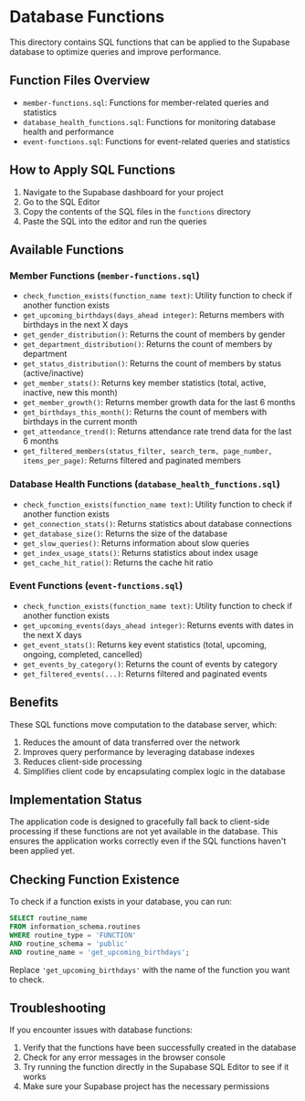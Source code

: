 # Database Functions

This directory contains SQL functions that can be applied to the Supabase database to optimize queries and improve performance.

## Function Files Overview

- `member-functions.sql`: Functions for member-related queries and statistics
- `database_health_functions.sql`: Functions for monitoring database health and performance
- `event-functions.sql`: Functions for event-related queries and statistics

## How to Apply SQL Functions

1. Navigate to the Supabase dashboard for your project
2. Go to the SQL Editor
3. Copy the contents of the SQL files in the `functions` directory
4. Paste the SQL into the editor and run the queries

## Available Functions

### Member Functions (`member-functions.sql`)

- `check_function_exists(function_name text)`: Utility function to check if another function exists
- `get_upcoming_birthdays(days_ahead integer)`: Returns members with birthdays in the next X days
- `get_gender_distribution()`: Returns the count of members by gender
- `get_department_distribution()`: Returns the count of members by department
- `get_status_distribution()`: Returns the count of members by status (active/inactive)
- `get_member_stats()`: Returns key member statistics (total, active, inactive, new this month)
- `get_member_growth()`: Returns member growth data for the last 6 months
- `get_birthdays_this_month()`: Returns the count of members with birthdays in the current month
- `get_attendance_trend()`: Returns attendance rate trend data for the last 6 months
- `get_filtered_members(status_filter, search_term, page_number, items_per_page)`: Returns filtered and paginated members

### Database Health Functions (`database_health_functions.sql`)

- `check_function_exists(function_name text)`: Utility function to check if another function exists
- `get_connection_stats()`: Returns statistics about database connections
- `get_database_size()`: Returns the size of the database
- `get_slow_queries()`: Returns information about slow queries
- `get_index_usage_stats()`: Returns statistics about index usage
- `get_cache_hit_ratio()`: Returns the cache hit ratio

### Event Functions (`event-functions.sql`)

- `check_function_exists(function_name text)`: Utility function to check if another function exists
- `get_upcoming_events(days_ahead integer)`: Returns events with dates in the next X days
- `get_event_stats()`: Returns key event statistics (total, upcoming, ongoing, completed, cancelled)
- `get_events_by_category()`: Returns the count of events by category
- `get_filtered_events(...)`: Returns filtered and paginated events

## Benefits

These SQL functions move computation to the database server, which:

1. Reduces the amount of data transferred over the network
2. Improves query performance by leveraging database indexes
3. Reduces client-side processing
4. Simplifies client code by encapsulating complex logic in the database

## Implementation Status

The application code is designed to gracefully fall back to client-side processing if these functions are not yet available in the database. This ensures the application works correctly even if the SQL functions haven't been applied yet.

## Checking Function Existence

To check if a function exists in your database, you can run:

```sql
SELECT routine_name
FROM information_schema.routines
WHERE routine_type = 'FUNCTION'
AND routine_schema = 'public'
AND routine_name = 'get_upcoming_birthdays';
```

Replace `'get_upcoming_birthdays'` with the name of the function you want to check.

## Troubleshooting

If you encounter issues with database functions:

1. Verify that the functions have been successfully created in the database
2. Check for any error messages in the browser console
3. Try running the function directly in the Supabase SQL Editor to see if it works
4. Make sure your Supabase project has the necessary permissions
